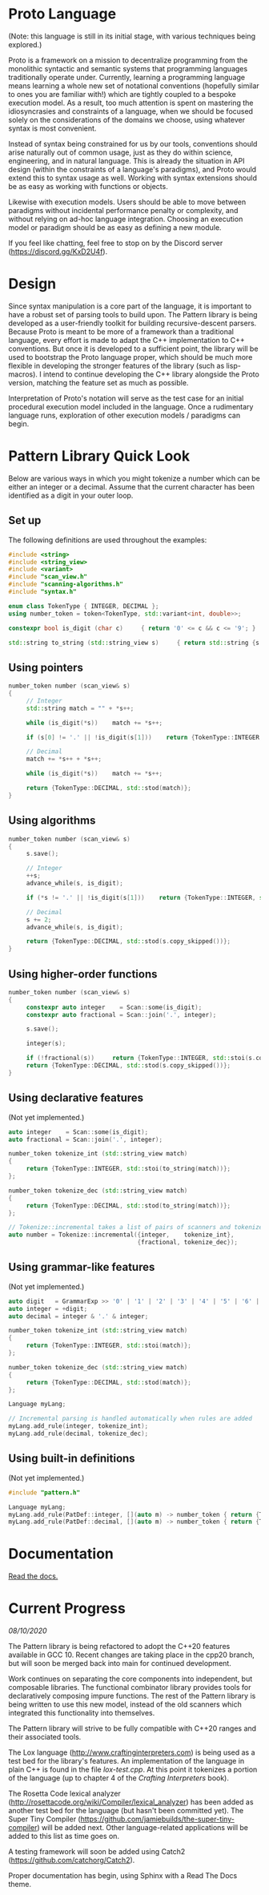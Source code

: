 # Proto Language

(Note: this language is still in its initial stage, with various techniques being explored.)

Proto is a framework on a mission to decentralize programming from the monolithic syntactic and semantic systems that programming languages traditionally operate under. Currently, learning a programming language means learning a whole new set of notational conventions (hopefully similar to ones you are familiar with!) which are tightly coupled to a bespoke execution model. As a result, too much attention is spent on mastering the idiosyncrasies and constraints of a language, when we should be focused solely on the considerations of the domains we choose, using whatever syntax is most convenient.

Instead of syntax being constrained for us by our tools, conventions should arise naturally out of common usage, just as they do within science, engineering, and in natural language. This is already the situation in API design (within the constraints of a language's paradigms), and Proto would extend this to syntax usage as well. Working with syntax extensions should be as easy as working with functions or objects.

Likewise with execution models. Users should be able to move between paradigms without incidental performance penalty or complexity, and without relying on ad-hoc language integration. Choosing an execution model or paradigm should be as easy as defining a new module.

If you feel like chatting, feel free to stop on by the Discord server (https://discord.gg/KxD2U4f).



# Design

Since syntax manipulation is a core part of the language, it is important to have a robust set of parsing tools to build upon. The Pattern library is being developed as a user-friendly toolkit for building recursive-descent parsers. Because Proto is meant to be more of a framework than a traditional language, every effort is made to adapt the C++ implementation to C++ conventions. But once it is developed to a sufficient point, the library will be used to bootstrap the Proto language proper, which should be much more flexible in developing the stronger features of the library (such as lisp-macros). I intend to continue developing the C++ library alongside the Proto version, matching the feature set as much as possible.

Interpretation of Proto's notation will serve as the test case for an initial procedural execution model included in the language. Once a rudimentary language runs, exploration of other execution models / paradigms can begin.



# Pattern Library Quick Look

Below are various ways in which you might tokenize a number which can be either an integer or a decimal. Assume that the current character has been identified as a digit in your outer loop.



## Set up

The following definitions are used throughout the examples:

```c++
#include <string>
#include <string_view>
#include <variant>
#include "scan_view.h"
#include "scanning-algorithms.h"
#include "syntax.h"

enum class TokenType { INTEGER, DECIMAL };
using number_token = token<TokenType, std::variant<int, double>>;

constexpr bool is_digit (char c)     { return '0' <= c && c <= '9'; }

std::string to_string (std::string_view s)     { return std::string {s.data(), s.length()}; }
```



## Using pointers

```c++
number_token number (scan_view& s)
{
     // Integer
     std::string match = "" + *s++;

     while (is_digit(*s))    match += *s++;

     if (s[0] != '.' || !is_digit(s[1]))    return {TokenType::INTEGER, std::stoi(match)};

     // Decimal
     match += *s++ + *s++;

     while (is_digit(*s))    match += *s++;

     return {TokenType::DECIMAL, std::stod(match)};
}
```



## Using algorithms

```c++
number_token number (scan_view& s)
{
     s.save();

     // Integer
     ++s;
     advance_while(s, is_digit);

     if (*s != '.' || !is_digit(s[1]))    return {TokenType::INTEGER, std::stoi(s.copy_skipped())};

     // Decimal
     s += 2;
     advance_while(s, is_digit);

     return {TokenType::DECIMAL, std::stod(s.copy_skipped())};
}
```



## Using higher-order functions

```c++
number_token number (scan_view& s)
{
     constexpr auto integer    = Scan::some(is_digit);
     constexpr auto fractional = Scan::join('.', integer);

     s.save();

     integer(s);

     if (!fractional(s))     return {TokenType::INTEGER, std::stoi(s.copy_skipped())};
     return {TokenType::DECIMAL, std::stod(s.copy_skipped())};
}
```



## Using declarative features

(Not yet implemented.)

```c++
auto integer    = Scan::some(is_digit);
auto fractional = Scan::join('.', integer);

number_token tokenize_int (std::string_view match)
{
     return {TokenType::INTEGER, std::stoi(to_string(match))};
};

number_token tokenize_dec (std::string_view match)
{
     return {TokenType::DECIMAL, std::stod(to_string(match))};
};

// Tokenize::incremental takes a list of pairs of scanners and tokenizers
auto number = Tokenize::incremental({integer,    tokenize_int},
                                    {fractional, tokenize_dec});
```



## Using grammar-like features

(Not yet implemented.)

```c++
auto digit   = GrammarExp >> '0' | '1' | '2' | '3' | '4' | '5' | '6' | '7' | '8' | '9';
auto integer = +digit;
auto decimal = integer & '.' & integer;

number_token tokenize_int (std::string_view match)
{
     return {TokenType::INTEGER, std::stoi(match)};
};

number_token tokenize_dec (std::string_view match)
{
     return {TokenType::DECIMAL, std::stod(match)};
};

Language myLang;

// Incremental parsing is handled automatically when rules are added
myLang.add_rule(integer, tokenize_int);
myLang.add_rule(decimal, tokenize_dec);
```



## Using built-in definitions

(Not yet implemented.)

```c++
#include "pattern.h"

Language myLang;
myLang.add_rule(PatDef::integer, [](auto m) -> number_token { return {TokenType::INTEGER, std::stoi(m)}; });
myLang.add_rule(PatDef::decimal, [](auto m) -> number_token { return {TokenType::DECIMAL, std::stod(m)}; });
```


# Documentation

[Read the docs.](https://the-proto-language.readthedocs.io/en/cpp20/)



# Current Progress

*08/10/2020*

The Pattern library is being refactored to adopt the C++20 features available in GCC 10. Recent changes are taking place in the cpp20 branch, but will soon be merged back into main for continued development.

Work continues on separating the core components into independent, but composable libraries. The functional combinator library provides tools for declaratively composing impure functions. The rest of the Pattern library is being written to use this new model, instead of the old scanners which integrated this functionality into themselves.

The Pattern library will strive to be fully compatible with C++20 ranges and their associated tools.

The Lox language (http://www.craftinginterpreters.com) is being used as a test bed for the library's features. An implementation of the language in plain C++ is found in the file *lox-test.cpp*. At this point it tokenizes a portion of the language (up to chapter 4 of the *Crafting Interpreters* book).

The Rosetta Code lexical analyzer (http://rosettacode.org/wiki/Compiler/lexical_analyzer) has been added as another test bed for the language (but hasn't been committed yet). The Super Tiny Compiler (https://github.com/jamiebuilds/the-super-tiny-compiler) will be added next. Other language-related applications will be added to this list as time goes on.

A testing framework will soon be added using Catch2 (https://github.com/catchorg/Catch2).

Proper documentation has begin, using Sphinx with a Read The Docs theme.
